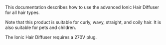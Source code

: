 This documentation describes how to use the advanced Ionic Hair Diffuser for all hair types.

Note that this product is suitable for curly, wavy, straight, and coily hair. It is also suitable for pets and children.

The Ionic Hair Diffuser requires a 270V plug.